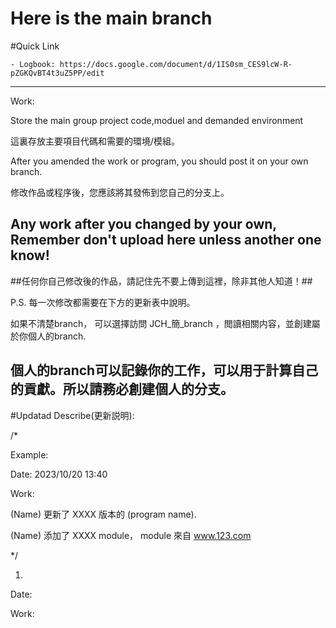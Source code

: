 # Here is the main branch

#Quick Link

    - Logbook: https://docs.google.com/document/d/1IS0sm_CES9lcW-R-pZGKQvBT4t3uZ5PP/edit
     

    
----------------------------------------------------------------------------------------------

Work:

Store the main group project code,moduel and demanded environment

這裏存放主要項目代碼和需要的環境/模組。


After you amended the work or program, you should post it on your own branch.

修改作品或程序後，您應該將其發佈到您自己的分支上。


## Any work after you changed by your own, Remember don't upload here unless another one know! ##

##任何你自己修改後的作品，請記住先不要上傳到這裡，除非其他人知道！##


P.S. 每一次修改都需要在下方的更新表中說明。

如果不清楚branch， 可以選擇訪問  JCH_簡_branch ，閲讀相關内容，並創建屬於你個人的branch.


個人的branch可以記錄你的工作，可以用于計算自己的貢獻。所以請務必創建個人的分支。
---------------------------------------------------------------


#Updatad Describe(更新説明):

/*

Example:

Date: 2023/10/20 13:40 

Work: 

(Name) 更新了 XXXX 版本的 (program name). 


(Name) 添加了 XXXX module， module 來自 www.123.com 

*/


1.
 Date:

 Work:

 
